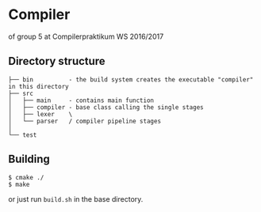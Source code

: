 Compiler
========

of group 5 at Compilerpraktikum WS 2016/2017

## Directory structure
```
├── bin          - the build system creates the executable "compiler" in this directory
├── src
│   ├── main     - contains main function
│   ├── compiler - base class calling the single stages
│   ├── lexer    \
│   └── parser   / compiler pipeline stages
│   
└── test
```

## Building
```
$ cmake ./
$ make
```

or just run ```build.sh``` in the base directory. 
